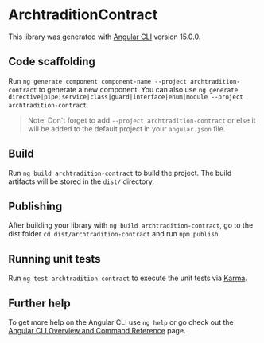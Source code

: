 # ArchtraditionContract

This library was generated with [Angular CLI](https://github.com/angular/angular-cli) version 15.0.0.

## Code scaffolding

Run `ng generate component component-name --project archtradition-contract` to generate a new component. You can also use `ng generate directive|pipe|service|class|guard|interface|enum|module --project archtradition-contract`.
> Note: Don't forget to add `--project archtradition-contract` or else it will be added to the default project in your `angular.json` file. 

## Build

Run `ng build archtradition-contract` to build the project. The build artifacts will be stored in the `dist/` directory.

## Publishing

After building your library with `ng build archtradition-contract`, go to the dist folder `cd dist/archtradition-contract` and run `npm publish`.

## Running unit tests

Run `ng test archtradition-contract` to execute the unit tests via [Karma](https://karma-runner.github.io).

## Further help

To get more help on the Angular CLI use `ng help` or go check out the [Angular CLI Overview and Command Reference](https://angular.io/cli) page.
